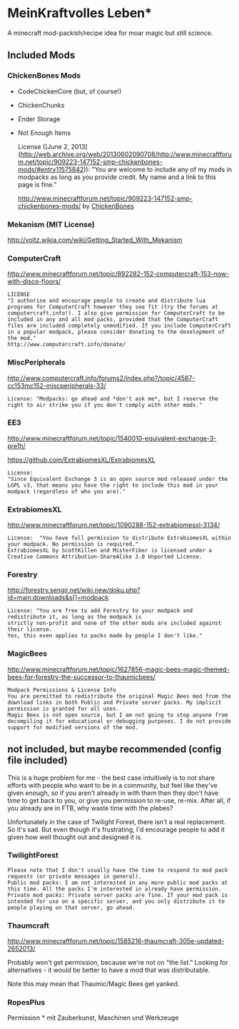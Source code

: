 # MeinKraftvolles Leben*

A minecraft mod-packish/recipe idea for moar magic but still science. 


## Included Mods 

### ChickenBones Mods

* CodeChickenCore (but, of course!)
* ChickenChunks
* Ender Storage
* Not Enough Items

    License ([June 2, 2013] (http://web.archive.org/web/20130602090708/http://www.minecraftforum.net/topic/909223-147152-smp-chickenbones-mods/#entry11575842)):
    "You are welcome to include any of my mods in modpacks as long as you provide credit. My name and a link to this page is fine."
    
    http://www.minecraftforum.net/topic/909223-147152-smp-chickenbones-mods/ by [ChickenBones](http://www.minecraftforum.net/user/41085-chicken-bones/)
  

### Mekanism (MIT License) 
http://voltz.wikia.com/wiki/Getting_Started_With_Mekanism


### ComputerCraft

http://www.minecraftforum.net/topic/892282-152-computercraft-153-now-with-disco-floors/

    LICENSE
    "I authorise and encourage people to create and distribute lua programs for ComputerCraft however they see fit (try the forums at computercraft.info!). I also give permission for ComputerCraft to be included in any and all mod packs, provided that the ComputerCraft files are included completely unmodified. If you include ComputerCraft in a popular modpack, please consider donating to the development of the mod."
    http://www.computercraft.info/donate/


### MiscPeripherals

http://www.computercraft.info/forums2/index.php?/topic/4587-cc153mc152-miscperipherals-33/

    License: "Modpacks: go ahead and *don't ask me*, but I reserve the right to air strike you if you don't comply with other mods."


### EE3

http://www.minecraftforum.net/topic/1540010-equivalent-exchange-3-pre1h/

https://github.com/ExtrabiomesXL/ExtrabiomesXL

    License: 
    "Since Equivalent Exchange 3 is an open source mod released under the LGPL v3, that means you have the right to include this mod in your modpack (regardless of who you are)."

### ExtrabiomesXL

http://www.minecraftforum.net/topic/1090288-152-extrabiomesxl-3134/

    License:  "You have full permission to distribute ExtrabiomesXL within your modpack. No permission is required."
    ExtrabiomesXL by ScottKillen and MisterFiber is licensed under a Creative Commons Attribution-ShareAlike 3.0 Unported License.


### Forestry

http://forestry.sengir.net/wiki.new/doku.php?id=main:downloads&s[]=modpack

    License: "You are free to add Forestry to your modpack and redistribute it, as long as the modpack is 
    strictly non-profit and none of the other mods are included against their license. 
    Yes, this even applies to packs made by people I don't like."

### MagicBees

http://www.minecraftforum.net/topic/1627856-magic-bees-magic-themed-bees-for-forestry-the-successor-to-thaumicbees/

    Modpack Permissions & License Info
    You are permitted to redistribute the original Magic Bees mod from the download links in both Public and Private server packs. My implicit permission is granted for all uses.
    Magic Bees is not open source, but I am not going to stop anyone from decompiling it for educational or debugging purposes. I do not provide support for modified versions of the mod.






## not included, but maybe recommended (config file included)

This is a huge problem for me - the best case intuitively is to not share efforts with people who want to be in a community, but feel like they've given enough, so if you aren't already in with them then they don't have time to get back to you, or give you permission to re-use, re-mix. After all, if you already are in FTB, why waste time with the plebes?

Unfortunately in the case of Twilight Forest, there isn't a real replacement. So it's sad. But even though it's frustrating, I'd encourage people to add it given how well thought out and designed it is. 


### TwilightForest

    Please note that I don't usually have the time to respond to mod pack requests (or private messages in general).
    Public mod packs: I am not interested in any more public mod packs at this time. All the packs I'm interested in already have permission.
    Private mod packs: Private server packs are fine. If your mod pack is intended for use on a specific server, and you only distribute it to people playing on that server, go ahead.

### Thaumcraft

http://www.minecraftforum.net/topic/1585216-thaumcraft-305e-updated-2652013/

Probably won't get permission, because we're not on "the list." Looking for alternatives - it would be better to have a mod that was distributable.

Note this may mean that Thaumic/Magic Bees get yanked.


### RopesPlus 

Permission
 \* mit Zauberkunst, Maschinen und Werkzeuge
